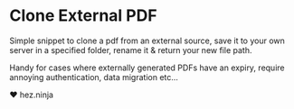 # Clone External PDF

Simple snippet to clone a pdf from an external source, save it to your own server in a specified folder, rename it & return your new file path.

Handy for cases where externally generated PDFs have an expiry, require annoying authentication, data migration etc...

♥ hez.ninja
